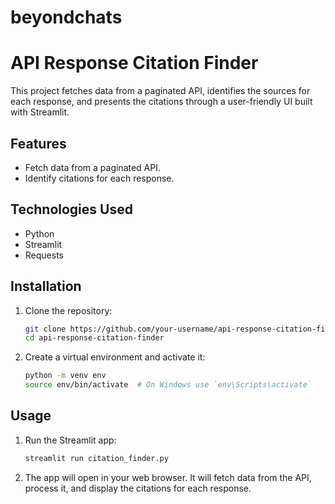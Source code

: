 # beyondchats
# API Response Citation Finder

This project fetches data from a paginated API, identifies the sources for each response, and presents the citations through a user-friendly UI built with Streamlit.

## Features

- Fetch data from a paginated API.
- Identify citations for each response.

## Technologies Used
- Python
- Streamlit
- Requests

## Installation

1. Clone the repository:

    ```bash
    git clone https://github.com/your-username/api-response-citation-finder.git
    cd api-response-citation-finder
    ```

2. Create a virtual environment and activate it:

    ```bash
    python -m venv env
    source env/bin/activate  # On Windows use `env\Scripts\activate`
    ```

## Usage

1. Run the Streamlit app:

    ```bash
    streamlit run citation_finder.py
    ```

2. The app will open in your web browser. It will fetch data from the API, process it, and display the citations for each response.

